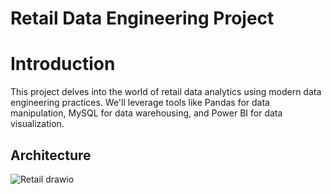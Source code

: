 # Retail Data Engineering Project

# Introduction
This project delves into the world of retail data analytics using modern data engineering practices. We'll leverage tools like Pandas for data manipulation, MySQL for data warehousing, and Power BI for data visualization.

## Architecture
![Retail drawio](https://github.com/user-attachments/assets/927e326b-50cb-4f17-85ed-b14806e0f4d1)
